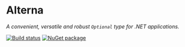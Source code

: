 # Alterna

*A convenient, versatile and robust `Optional` type for .NET applications.*

[![Build status](https://ci.appveyor.com/api/projects/status/h37j00g1w9q0ffs0?svg=true)](https://ci.appveyor.com/project/balazsbotond/alterna)
[![NuGet package](https://img.shields.io/nuget/v/Alterna.svg)](https://www.nuget.org/packages/Alterna/)